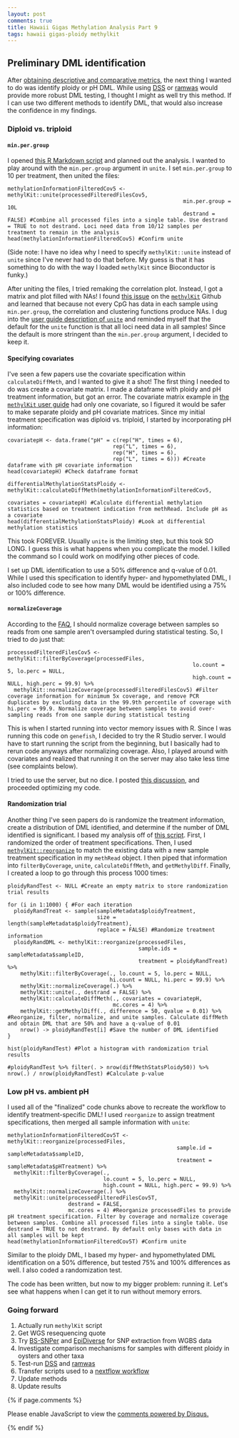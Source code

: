 ```yaml
---
layout: post
comments: true
title: Hawaii Gigas Methylation Analysis Part 9
tags: hawaii gigas-ploidy methylkit
---
```


## Preliminary DML identification

After [obtaining descriptive and comparative metrics](https://yaaminiv.github.io/Hawaii-Gigas-Methylation-Analysis-Part7/), the next thing I wanted to do was identify ploidy or pH DML. While using [DSS](http://bioconductor.org/packages/release/bioc/vignettes/DSS/inst/doc/DSS.html#34_DMLDMR_detection_from_general_experimental_design) or [ramwas](https://bioconductor.org/packages/release/bioc/html/ramwas.html) would provide more robust DML testing, I thought I might as well try this method. If I can use two different methods to identify DML, that would also increase the confidence in my findings.

### Diploid vs. triploid

#### `min.per.group`

I opened [this R Markdown script](https://github.com/RobertsLab/project-oyster-oa/blob/master/code/Haws/04-methylKit.Rmd) and planned out the analysis. I wanted to play around with the `min.per.group` argument in `unite`. I set `min.per.group` to 10 per treatment, then united the files:

```{r}
methylationInformationFilteredCov5 <- methylKit::unite(processedFilteredFilesCov5,
                                                       min.per.group = 10L
                                                       destrand = FALSE) #Combine all processed files into a single table. Use destrand = TRUE to not destrand. Loci need data from 10/12 samples per treatment to remain in the analysis
head(methylationInformationFilteredCov5) #Confirm unite
```

(Side note: I have no idea why I need to specify `methylKit::unite` instead of `unite` since I've never had to do that before. My guess is that it has something to do with the way I loaded `methylKit` since Bioconductor is funky.)

After uniting the files, I tried remaking the correlation plot. Instead, I got a matrix and plot filled with NAs! I found [this issue](https://github.com/al2na/methylKit/issues/137) on the [`methylKit`](https://bioconductor.org/packages/release/bioc/vignettes/methylKit/inst/doc/methylKit.html) Github and learned that because not every CpG has data in each sample using `min.per.group`, the correlation and clustering functions produce NAs. I dug into the [user guide description of `unite`](https://bioconductor.org/packages/release/bioc/vignettes/methylKit/inst/doc/methylKit.html#31_Merging_samples) and reminded myself that the default for the `unite` function is that all loci need data in all samples! Since the default is more stringent than the `min.per.group` argument, I decided to keep it.

#### Specifying covariates

I've seen a few papers use the covariate specification within `calculateDiffMeth`, and I wanted to give it a shot! The first thing I needed to do was create a covariate matrix. I made a dataframe with ploidy and pH treatment information, but got an error. The covariate matrix example in [the `methylKit` user guide](https://bioconductor.org/packages/release/bioc/vignettes/methylKit/inst/doc/methylKit.html#38_Accounting_for_covariates) had only one covariate, so I figured it would be safer to make separate ploidy and pH covariate matrices. Since my initial treatment specification was diploid vs. triploid, I started by incorporating pH information:

```{r}
covariatepH <- data.frame("pH" = c(rep("H", times = 6),
                                 rep("L", times = 6),
                                 rep("H", times = 6),
                                 rep("L", times = 6))) #Create dataframe with pH covariate information
head(covariatepH) #Check dataframe format

differentialMethylationStatsPloidy <- methylKit::calculateDiffMeth(methylationInformationFilteredCov5,
                                                                          covariates = covariatepH) #Calculate differential methylation statistics based on treatment indication from methRead. Include pH as a covariate
head(differentialMethylationStatsPloidy) #Look at differential methylation statistics
```

This took FOREVER. Usually `unite` is the limiting step, but this took SO LONG. I guess this is what happens when you complicate the model. I killed the command so I could work on modifying other pieces of code.

I set up DML identification to use a 50% difference and q-value of 0.01. While I used this specification to identify hyper- and hypomethylated DML, I also included code to see how many DML would be identified using a 75% or 100% difference.

#### `normalizeCoverage`

According to the [FAQ](https://bioconductor.org/packages/release/bioc/vignettes/methylKit/inst/doc/methylKit.html#36_Finding_differentially_methylated_bases_or_regions), I should normalize coverage between samples so reads from one sample aren't oversampled during statistical testing. So, I tried to do just that:

```{r}
processedFilteredFilesCov5 <- methylKit::filterByCoverage(processedFiles,
                                                          lo.count = 5, lo.perc = NULL,
                                                          high.count = NULL, high.perc = 99.9) %>%
  methylKit::normalizeCoverage(processedFilteredFilesCov5) #Filter coverage information for minimum 5x coverage, and remove PCR duplicates by excluding data in the 99.9th percentile of coverage with hi.perc = 99.9. Normalize coverage between samples to avoid over-sampling reads from one sample during statistical testing
```

This is when I started running into vector memory issues with R. Since I was running this code on `genefish`, I decided to try the R Studio server. I would have to start running the script from the beginning, but I basically had to rerun code anyways after normalizing coverage. Also, I played around with covariates and realized that running it on the server may also take less time (see complaints below).

I tried to use the server, but no dice. I posted [this discussion](https://github.com/RobertsLab/resources/discussions/1137), and proceeded optimizing my code.

#### Randomization trial

Another thing I've seen papers do is randomize the treatment information, create a distribution of DML identified, and determine if the number of DML identified is significant. I based my analysis off of [this script](https://github.com/smcnew/epigbs/blob/main/gamo_analysis_clean.R#L227). First, I randomized the order of treatment specifications. Then, I used [`methylKit::reorganize`](https://www.rdocumentation.org/packages/methylKit/versions/0.99.2/topics/reorganize) to match the existing data with a new sample treatment specification in my `methRead` object. I then piped that information into `filterByCoverage`, `unite`, `calculateDiffMeth`, and `getMethylDiff`. Finally, I created a loop to go through this process 1000 times:

```{r}
ploidyRandTest <- NULL #Create an empty matrix to store randomization trial results
```

```{r}
for (i in 1:1000) { #For each iteration
  ploidyRandTreat <- sample(sampleMetadata$ploidyTreatment,
                            size = length(sampleMetadata$ploidyTreatment),
                            replace = FALSE) #Randomize treatment information
  ploidyRandDML <- methylKit::reorganize(processedFiles,
                                         sample.ids = sampleMetadata$sampleID,
                                         treatment = ploidyRandTreat) %>%
    methylKit::filterByCoverage(., lo.count = 5, lo.perc = NULL,
                                hi.count = NULL, hi.perc = 99.9) %>%
    methylKit::normalizeCoverage(.) %>%
    methylKit::unite(., destrand = FALSE) %>%
    methylKit::calculateDiffMeth(., covariates = covariatepH,
                                 mc.cores = 4) %>%
    methylKit::getMethylDiff(., difference = 50, qvalue = 0.01) %>% #Reorganize, filter, normalize, and unite samples. Calculate diffMeth and obtain DML that are 50% and have a q-value of 0.01
    nrow() -> ploidyRandTest[i] #Save the number of DML identified
}
```

```{r}
hist(ploidyRandTest) #Plot a histogram with randomization trial results

#ploidyRandTest %>% filter(. > nrow(diffMethStatsPloidy50)) %>% nrow(.) / nrow(ploidyRandTest) #Calculate p-value
```

### Low pH vs. ambient pH

I used all of the "finalized" code chunks above to recreate the workflow to identify treatment-specific DML! I used `reorganize` to assign treatment specifications, then merged all sample information with `unite`:

```{r}
methylationInformationFilteredCov5T <- methylKit::reorganize(processedFiles,
                                                     sample.id = sampleMetadata$sampleID,
                                                     treatment = sampleMetadata$pHTreatment) %>%
  methylKit::filterByCoverage(.,
                              lo.count = 5, lo.perc = NULL,
                              high.count = NULL, high.perc = 99.9) %>%
  methylKit::normalizeCoverage(.) %>%
  methylKit::unite(processedFilteredFilesCov5T,
                   destrand = FALSE,
                   mc.cores = 4) #Reorganize processedFiles to provide pH treatment specification. Filter by coverage and normalize coverage between samples. Combine all processed files into a single table. Use destrand = TRUE to not destrand. By default only bases with data in all samples will be kept
head(methylationInformationFilteredCov5T) #Confirm unite
```

Similar to the ploidy DML, I based my hyper- and hypomethylated DML identification on a 50% difference, but tested 75% and 100% differences as well. I also coded a randomization test.

The code has been written, but now to my bigger problem: running it. Let's see what happens when I can get it to run without memory errors.

### Going forward

1. Actually run `methylKit` script
1. Get WGS resequencing quote
1. Try [BS-SNPer](https://github.com/hellbelly/BS-Snper) and [EpiDiverse](https://github.com/EpiDiverse/snp) for SNP extraction from WGBS data
5. Investigate comparison mechanisms for samples with different ploidy in oysters and other taxa
4. Test-run [DSS](http://bioconductor.org/packages/release/bioc/vignettes/DSS/inst/doc/DSS.html#34_DMLDMR_detection_from_general_experimental_design) and [ramwas](https://bioconductor.org/packages/release/bioc/html/ramwas.html)
5. Transfer scripts used to a [nextflow workflow](https://github.com/nextflow-io/nextflow)
6. Update methods
7. Update results

{% if page.comments %}

<div id="disqus_thread"></div>
<script>

/**
*  RECOMMENDED CONFIGURATION VARIABLES: EDIT AND UNCOMMENT THE SECTION BELOW TO INSERT DYNAMIC VALUES FROM YOUR PLATFORM OR CMS.
*  LEARN WHY DEFINING THESE VARIABLES IS IMPORTANT: https://disqus.com/admin/universalcode/#configuration-variables*/
/*
var disqus_config = function () {
this.page.url = PAGE_URL;  // Replace PAGE_URL with your page's canonical URL variable
this.page.identifier = PAGE_IDENTIFIER; // Replace PAGE_IDENTIFIER with your page's unique identifier variable
};
*/
(function() { // DON'T EDIT BELOW THIS LINE
var d = document, s = d.createElement('script');
s.src = 'https://the-responsible-grad-student.disqus.com/embed.js';
s.setAttribute('data-timestamp', +new Date());
(d.head || d.body).appendChild(s);
})();
</script>
<noscript>Please enable JavaScript to view the <a href="https://disqus.com/?ref_noscript">comments powered by Disqus.</a></noscript>

{% endif %}

<script id="dsq-count-scr" src="//the-responsible-grad-student.disqus.com/count.js" async></script>
